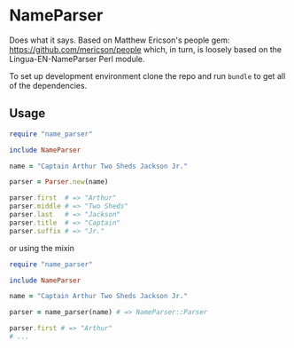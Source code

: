 NameParser
=========

Does what it says. Based on Matthew Ericson's people gem: https://github.com/mericson/people which, in turn, is loosely based on 
the Lingua-EN-NameParser Perl module.

To set up development environment clone the repo and run `bundle` to get all of the dependencies.

Usage
-----
```ruby
require "name_parser"

include NameParser

name = "Captain Arthur Two Sheds Jackson Jr."

parser = Parser.new(name)

parser.first  # => "Arthur"
parser.middle # => "Two Sheds"
parser.last   # => "Jackson"
parser.title  # => "Captain"
parser.suffix # => "Jr."
```

or using the mixin

```ruby
require "name_parser"

include NameParser

name = "Captain Arthur Two Sheds Jackson Jr."

parser = name_parser(name) # => NameParser::Parser

parser.first # => "Arthur"
# ...
```
